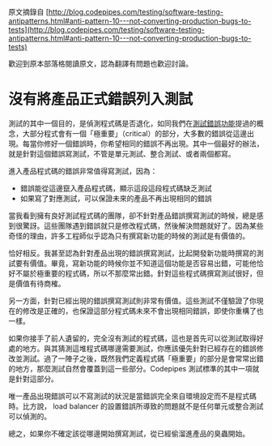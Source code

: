 原文摘錄自 [http://blog.codepipes.com/testing/software-testing-antipatterns.html#anti-pattern-10---not-converting-production-bugs-to-tests](http://blog.codepipes.com/testing/software-testing-antipatterns.html#anti-pattern-10---not-converting-production-bugs-to-tests) 

歡迎到原本部落格閱讀原文，認為翻譯有問題也歡迎討論。

# 沒有將產品正式錯誤列入測試

測試的其中一個目的，是偵測程式碼是否退化，如同我們在[測試錯誤功能](testing-the-wrong-functionality.md)提過的概念，大部分程式會有一個「極重要」（critical）的部分，大多數的錯誤從這邊出現。每當你修好一個錯誤時，你希望相同的錯誤不再出現。其中一個最好的辦法，就是針對這個錯誤寫測試，不管是單元測試、整合測試、或者兩個都寫。

進入產品程式碼的錯誤非常值得寫測試，因為：
* 錯誤能從這邊竄入產品程式碼，顯示這段這段程式碼缺乏測試
* 如果寫了對應測試，可以保證未來的產品不再出現相同的錯誤

當我看到擁有良好測試程式碼的團隊，卻不針對產品錯誤撰寫測試的時候，總是感到很驚訝。這些團隊遇到錯誤就只是修改程式碼，然後解決問題就好了。因為某些奇怪的理由，許多工程師似乎認為只有撰寫新功能的時候的測試是有價值的。

恰好相反。我甚至認為針對產品出現的錯誤撰寫測試，比起開發新功能時撰寫的測試要有價值。畢竟，寫新功能的時候你並不知道這個功能是否容易出錯，可能他恰好不屬於極重要的程式碼，所以不那麼常出錯。針對這些程式碼撰寫測試很好，但是價值有待商榷。

另一方面，針對已經出現的錯誤撰寫測試則非常有價值。這些測試不僅驗證了你現在的修改是正確的，也保證這部分程式碼未來不會出現相同錯誤，即使你重構了也一樣。

如果你接手了前人遺留的，完全沒有測試的程式碼，這也是首先可以從測試取得好處的地方。與其猜測這堆程式碼哪邊需要測試，你應該優先針對已經存在的錯誤修改並測試。過了一陣子之後，既然我們定義程式碼「極重要」的部分是會常常出錯的地方，那麼測試自然會覆蓋到這一些部分。Codepipes 測試標準的其中一項就是針對這部分。

唯一產品出現錯誤可以不寫測試的狀況是當錯誤完全來自環境設定而不是程式碼時。比方說， load balancer 的設置錯誤所導致的問題就不是任何單元或整合測試可以偵測的。

總之，如果你不確定該從哪邊開始撰寫測試，從已經偷溜進產品的臭蟲開始。
